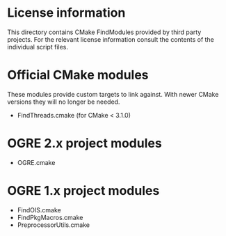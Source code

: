 # License information

This directory contains CMake FindModules provided by third party projects.
For the relevant license information consult the contents of the individual script files.

# Official CMake modules

These modules provide custom targets to link against. With newer CMake versions they will no longer be needed.

  * FindThreads.cmake  (for CMake < 3.1.0)

# OGRE 2.x project modules

  * OGRE.cmake
  
# OGRE 1.x project modules
  
  * FindOIS.cmake
  * FindPkgMacros.cmake
  * PreprocessorUtils.cmake
